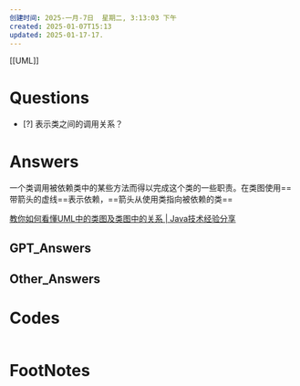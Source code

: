 ```yaml
---
创建时间: 2025-一月-7日  星期二, 3:13:03 下午
created: 2025-01-07T15:13
updated: 2025-01-17-17.
---
```

[[UML]]
# Questions

- [?] 表示类之间的调用关系？


# Answers
一个类调用被依赖类中的某些方法而得以完成这个类的一些职责。在类图使用==带箭头的虚线==表示依赖，==箭头从使用类指向被依赖的类==


[教你如何看懂UML中的类图及类图中的关系 \| Java技术经验分享](https://www.larscheng.com/uml-class/#%E6%80%BB%E7%BB%93)

## GPT_Answers


## Other_Answers


# Codes

```python

```



# FootNotes